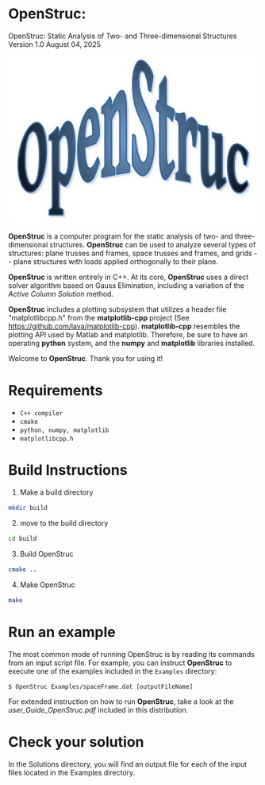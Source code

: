 # OpenStruc:
OpenStruc: Static Analysis of Two- and Three-dimensional Structures
Version 1.0
August 04, 2025

![my OpenStruc logo](https://github.com/edgarfblacksilva/OpenStruc/blob/main/src/OpenStrucLogo.jpg)

**OpenStruc** is a computer program for the static analysis of two- and three-dimensional structures. **OpenStruc** can be used to analyze several types of structures: plane trusses and frames, space trusses and frames, and grids -- plane structures with loads applied orthogonally to their plane. 

**OpenStruc** is written entirely in C++. At its core, **OpenStruc** uses a direct solver algorithm based on Gauss Elimination, including a variation of the *Active Column Solution* method.

**OpenStruc** includes a plotting subsystem that utilizes a header file "matplotlibcpp.h" from the **matplotlib-cpp** project (See https://github.com/lava/matplotlib-cpp). **matplotlib-cpp** resembles the plotting API used by Matlab and matplotlib. Therefore, be sure to have an operating **python** system, and the **numpy** and **matplotlib** libraries installed.

Welcome to **OpenStruc**. Thank you for using it! 


# Requirements

- `C++ compiler`
- `cmake`
- `python, numpy, matplotlib`
- `matplotlibcpp.h` 

# Build Instructions

1. Make a build directory

```bash
mkdir build 
```

2. move to the build directory
```bash
cd build 
```

3. Build OpenStruc
```bash
cmake ..
```

4. Make OpenStruc
```bash
make 
```

# Run an example

The most common mode of running OpenStruc is by reading its commands from an input
script file. For example, you can instruct **OpenStruc** to execute one of the examples included in the `Examples` directory:

```
$ OpenStruc Examples/spaceFrame.dat [outputFileName]
```

For extended instruction on how to run **OpenStruc**, take a look at the *user_Guide_OpenStruc.pdf* included in this distribution.


# Check your solution
In the Solutions directory, you will find an output file for each of the input files located in the Examples directory.


